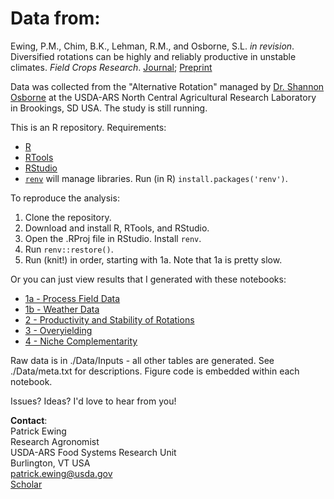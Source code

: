 # Data from:

Ewing, P.M., Chim, B.K., Lehman, R.M., and Osborne, S.L. *in revision*. Diversified rotations can be highly and reliably productive in unstable climates. *Field Crops Research*. [Journal](link); [Preprint](https://www.cabidigitallibrary.org/doi/10.31220/agriRxiv.2023.00202)

Data was collected from the "Alternative Rotation" managed by [Dr. Shannon Osborne](https://www.ars.usda.gov/people-locations/person/?person-id=12527)
at the USDA-ARS North Central Agricultural Research Laboratory in Brookings, SD USA. The study is still running. 

This is an R repository. Requirements:  
- [R](https://cran.r-project.org/)
- [RTools](https://cran.r-project.org/bin/windows/Rtools/)
- [RStudio](https://posit.co/download/rstudio-desktop/)
- [`renv`](https://rstudio.github.io/renv/articles/renv.html) will manage libraries. Run (in R) `install.packages('renv')`.

To reproduce the analysis:  
1. Clone the repository.
2. Download and install R, RTools, and RStudio.
3. Open the .RProj file in RStudio. Install `renv`.
5. Run `renv::restore()`.
6. Run (knit!) in order, starting with 1a. Note that 1a is pretty slow. 

Or you can just view results that I generated with these notebooks:
- [1a - Process Field Data](https://htmlpreview.github.io/?https://github.com/PatrickEwing-USDA/NCARL_altrot_yield/blob/main/Results/1a---Process-Field-Data.html)
- [1b - Weather Data](https://htmlpreview.github.io/?https://github.com/PatrickEwing-USDA/NCARL_altrot_yield/blob/main/Results/1b---weather-data.html)
- [2 - Productivity and Stability of Rotations](https://htmlpreview.github.io/?https://github.com/PatrickEwing-USDA/NCARL_altrot_yield/blob/main/Results/2---productivity-and-stability-of-rotations.html)
- [3 - Overyielding](https://htmlpreview.github.io/?https://github.com/PatrickEwing-USDA/NCARL_altrot_yield/blob/main/Results/3---overyielding.html)
- [4 - Niche Complementarity](https://htmlpreview.github.io/?https://github.com/PatrickEwing-USDA/NCARL_altrot_yield/blob/main/Results/4---niche-complimentarity.html)

Raw data is in ./Data/Inputs - all other tables are generated. See ./Data/meta.txt for descriptions. Figure code is embedded within each notebook. 

Issues? Ideas? I'd love to hear from you! 

**Contact**:  
Patrick Ewing  
Research Agronomist  
USDA-ARS Food Systems Research Unit  
Burlington, VT USA  
patrick.ewing@usda.gov  
[Scholar](https://scholar.google.com/citations?user=ukiVGLsAAAAJ&hl=en)
